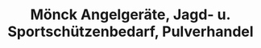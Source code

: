 ---
title: "Mönck Angelgeräte, Jagd- u. Sportschützenbedarf, Pulverhandel"
url: /winzer/moenck-angelgeraete-jagd-u-sportschuetzenbedarf-pulverhandel/
shop: Waffen
---